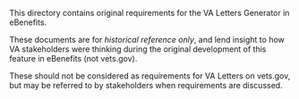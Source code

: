 This directory contains original requirements for the VA Letters Generator in eBenefits.  

These documents are for *historical reference only*, and lend insight to how VA stakeholders were thinking during the original development of this feature in eBenefits (not vets.gov).

These should not be considered as requirements for VA Letters on vets.gov, but may be referred to by stakeholders when requirements are discussed.
